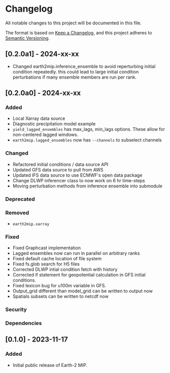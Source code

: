<!-- markdownlint-disable MD024 -->
# Changelog

All notable changes to this project will be documented in this file.

The format is based on [Keep a Changelog](https://keepachangelog.com/en/1.0.0/),
and this project adheres to [Semantic Versioning](https://semver.org/spec/v2.0.0.html).

## [0.2.0a1] - 2024-xx-xx
- Changed earth2mip.inference\_ensemble to avoid reperturbing initial condition repeatedly.  this could lead to large initial condition perturbations if many ensemble members are run per rank.

## [0.2.0a0] - 2024-xx-xx

### Added

- Local Xarray data source
- Diagnostic precipitation model example
- `yield_lagged_ensembles` has max_lags, min_lags options. These allow for
  non-centered lagged windows.
- `earth2mip.lagged_ensembles` now has `--channels` to subselect channels

### Changed

- Refactored initial conditions / data source API
- Updated GFS data source to pull from AWS
- Updated IFS data source to use ECMWF's open data package
- Change DLWP inferencer class to now work on 6 hr time-steps
- Moving perturbation methods from inference ensemble into submodule

### Deprecated

### Removed

- `earth2mip.xarray`

### Fixed

- Fixed Graphcast implementation
- Lagged ensembles now can run in parallel on arbitrary ranks
- Fixed default cache location of file system
- Fixed fs.glob search for H5 files
- Corrected DLWP intial condition fetch with history
- Corrected if statement for geopotential calculation in GFS initial conditions.
- Fixed lexicon bug for u100m variable in GFS.
- Output_grid different than model_grid can be written to output now
- Spatials subsets can be written to netcdf now

### Security

### Dependencies

## [0.1.0] - 2023-11-17

### Added

- Initial public release of Earth-2 MIP.
